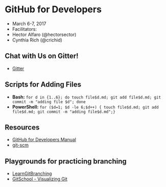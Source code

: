 # GitHub for Developers

- March 6-7, 2017
- Facilitators:
 - Hector Alfaro (@hectorsector)
 - Cynthia Rich (@crichid)

## Chat with Us on Gitter!
- [Gitter](https://gitter.im/dev-mar-6/Lobby?utm_source=share-link&utm_medium=link&utm_campaign=share-link)

## Scripts for Adding Files

- **Bash:** `for d in {1..6}; do touch file$d.md; git add file$d.md; git commit -m "adding file $d"; done`
- **PowerShell:** `for ($d=1; $d -le 6;$d++) { touch file$d.md; git add file$d.md; git commit -m "adding file$d.md";}`

## Resources

- [GitHub for Developers Manual](https://github.github.io/training-manual/)
- [git-scm](https://git-scm.com)

## Playgrounds for practicing branching
- [LearnGitBranching](http://learngitbranching.js.org/?NODEMO)
- [GitSchool - Visualizing Git](http://git-school.github.io/visualizing-git/)

